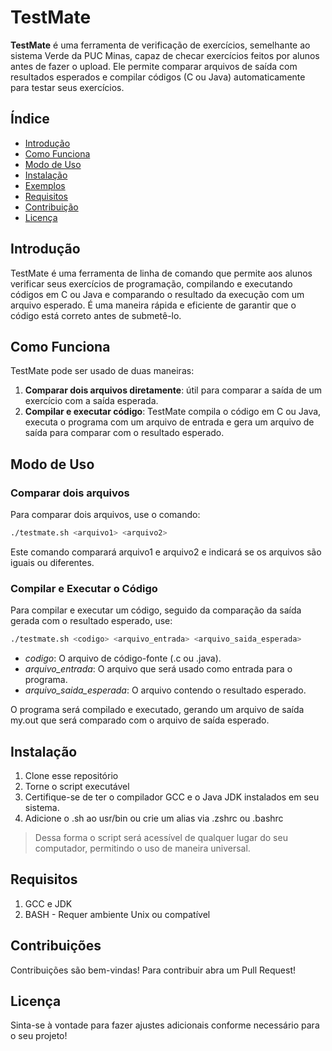 # TestMate

**TestMate** é uma ferramenta de verificação de exercícios, semelhante ao sistema Verde da PUC Minas, capaz de checar exercícios feitos por alunos antes de fazer o upload. Ele permite comparar arquivos de saída com resultados esperados e compilar códigos (C ou Java) automaticamente para testar seus exercícios.

## Índice

- [Introdução](#introdução)
- [Como Funciona](#como-funciona)
- [Modo de Uso](#modo-de-uso)
- [Instalação](#instalação)
- [Exemplos](#exemplos)
- [Requisitos](#requisitos)
- [Contribuição](#contribuição)
- [Licença](#licença)

## Introdução

TestMate é uma ferramenta de linha de comando que permite aos alunos verificar seus exercícios de programação, compilando e executando códigos em C ou Java e comparando o resultado da execução com um arquivo esperado. É uma maneira rápida e eficiente de garantir que o código está correto antes de submetê-lo.

## Como Funciona

TestMate pode ser usado de duas maneiras:

1. **Comparar dois arquivos diretamente**: útil para comparar a saída de um exercício com a saída esperada.
2. **Compilar e executar código**: TestMate compila o código em C ou Java, executa o programa com um arquivo de entrada e gera um arquivo de saída para comparar com o resultado esperado.

## Modo de Uso

### Comparar dois arquivos

Para comparar dois arquivos, use o comando:

```bash
./testmate.sh <arquivo1> <arquivo2>
```
Este comando comparará arquivo1 e arquivo2 e indicará se os arquivos são iguais ou diferentes.

### Compilar e Executar o Código
Para compilar e executar um código, seguido da comparação da saída gerada com o resultado esperado, use:

```bash
./testmate.sh <codigo> <arquivo_entrada> <arquivo_saida_esperada>
```
- _codigo_: O arquivo de código-fonte (.c ou .java).
- _arquivo_entrada_: O arquivo que será usado como entrada para o programa.
- _arquivo_saida_esperada_: O arquivo contendo o resultado esperado.

O programa será compilado e executado, gerando um arquivo de saída my.out que será comparado com o arquivo de saída esperado.

## Instalação
1. Clone esse repositório
2. Torne o script executável
3. Certifique-se de ter o compilador GCC e o Java JDK instalados em seu sistema.
4. Adicione o .sh ao usr/bin ou crie um alias via .zshrc ou .bashrc

> Dessa forma o script será acessível de qualquer lugar do seu computador, permitindo o uso de maneira universal.

## Requisitos
1. GCC e JDK
2. BASH - Requer ambiente Unix ou compatível

## Contribuições
Contribuições são bem-vindas! Para contribuir abra um Pull Request!

## Licença
Sinta-se à vontade para fazer ajustes adicionais conforme necessário para o seu projeto!
